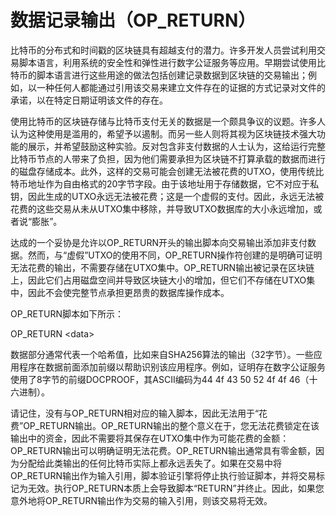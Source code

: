 # 数据记录输出（OP\_RETURN）

比特币的分布式和时间戳的区块链具有超越支付的潜力。许多开发人员尝试利用交易脚本语言，利用系统的安全性和弹性进行数字公证服务等应用。早期尝试使用比特币的脚本语言进行这些用途的做法包括创建记录数据到区块链的交易输出；例如，以一种任何人都能通过引用该交易来建立文件存在的证据的方式记录对文件的承诺，以在特定日期证明该文件的存在。

 使用比特币的区块链存储与比特币支付无关的数据是一个颇具争议的议题。许多人认为这种使用是滥用的，希望予以遏制。而另一些人则将其视为区块链技术强大功能的展示，并希望鼓励这种实验。反对包含非支付数据的人士认为，这给运行完整比特币节点的人带来了负担，因为他们需要承担为区块链不打算承载的数据而进行的磁盘存储成本。此外，这样的交易可能会创建无法被花费的UTXO，使用传统比特币地址作为自由格式的20字节字段。由于该地址用于存储数据，它不对应于私钥，因此生成的UTXO永远无法被花费；这是一个虚假的支付。因此，永远无法被花费的这些交易从未从UTXO集中移除，并导致UTXO数据库的大小永远增加，或者说“膨胀”。&#x20;

达成的一个妥协是允许以OP\_RETURN开头的输出脚本向交易输出添加非支付数据。然而，与“虚假”UTXO的使用不同，OP\_RETURN操作符创建的是明确可证明无法花费的输出，不需要存储在UTXO集中。OP\_RETURN输出被记录在区块链上，因此它们占用磁盘空间并导致区块链大小的增加，但它们不存储在UTXO集中，因此不会使完整节点承担更昂贵的数据库操作成本。&#x20;

OP\_RETURN脚本如下所示：

OP\_RETURN \<data>

数据部分通常代表一个哈希值，比如来自SHA256算法的输出（32字节）。一些应用程序在数据前面添加前缀以帮助识别该应用程序。例如，证明存在数字公证服务使用了8字节的前缀DOCPROOF，其ASCII编码为44 4f 43 50 52 4f 4f 46（十六进制）。&#x20;

请记住，没有与OP\_RETURN相对应的输入脚本，因此无法用于“花费”OP\_RETURN输出。OP\_RETURN输出的整个意义在于，您无法花费锁定在该输出中的资金，因此不需要将其保存在UTXO集中作为可能花费的金额：OP\_RETURN输出可以明确证明无法花费。OP\_RETURN输出通常具有零金额，因为分配给此类输出的任何比特币实际上都永远丢失了。如果在交易中将OP\_RETURN输出作为输入引用，脚本验证引擎将停止执行验证脚本，并将交易标记为无效。执行OP\_RETURN本质上会导致脚本“RETURN”并终止。因此，如果您意外地将OP\_RETURN输出作为交易的输入引用，则该交易将无效。

